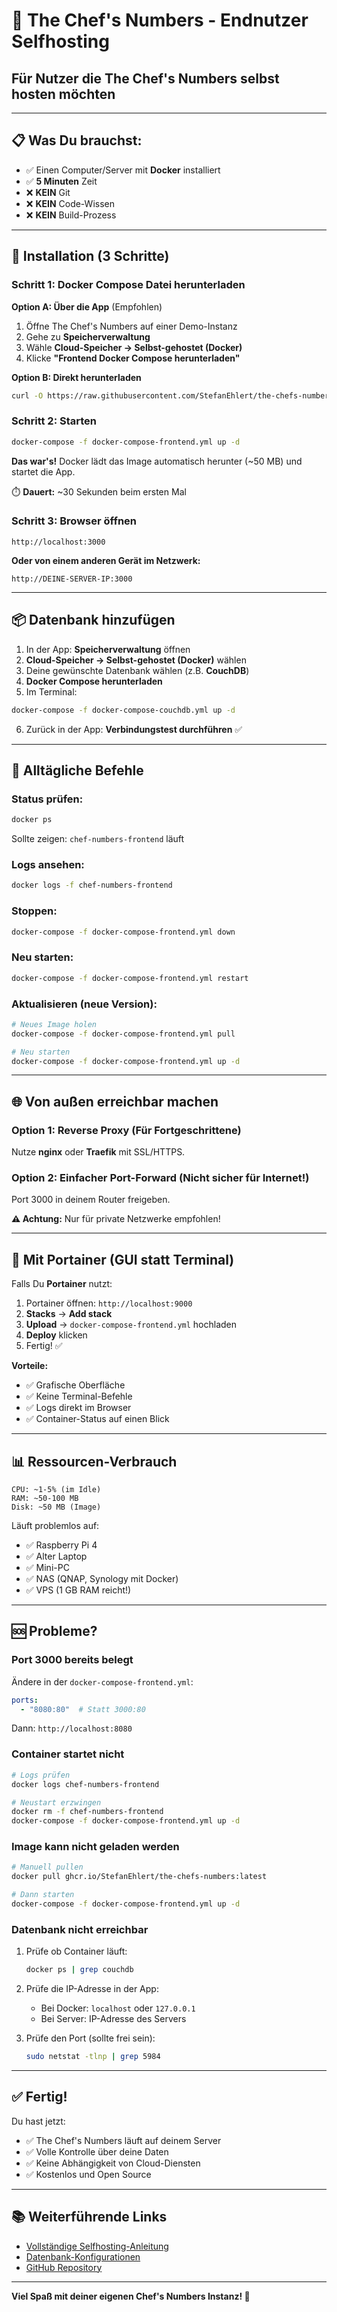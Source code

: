 # 🎯 The Chef's Numbers - Endnutzer Selfhosting

## Für Nutzer die The Chef's Numbers selbst hosten möchten

---

## 📋 Was Du brauchst:

- ✅ Einen Computer/Server mit **Docker** installiert
- ✅ **5 Minuten** Zeit
- ❌ **KEIN** Git
- ❌ **KEIN** Code-Wissen
- ❌ **KEIN** Build-Prozess

---

## 🚀 Installation (3 Schritte)

### Schritt 1: Docker Compose Datei herunterladen

**Option A: Über die App** (Empfohlen)

1. Öffne The Chef's Numbers auf einer Demo-Instanz
2. Gehe zu **Speicherverwaltung**
3. Wähle **Cloud-Speicher → Selbst-gehostet (Docker)**
4. Klicke **"Frontend Docker Compose herunterladen"**

**Option B: Direkt herunterladen**

```bash
curl -O https://raw.githubusercontent.com/StefanEhlert/the-chefs-numbers/main/docker-compose-frontend.yml
```

### Schritt 2: Starten

```bash
docker-compose -f docker-compose-frontend.yml up -d
```

**Das war's!** Docker lädt das Image automatisch herunter (~50 MB) und startet die App.

⏱️ **Dauert:** ~30 Sekunden beim ersten Mal

### Schritt 3: Browser öffnen

```
http://localhost:3000
```

**Oder von einem anderen Gerät im Netzwerk:**

```
http://DEINE-SERVER-IP:3000
```

---

## 📦 Datenbank hinzufügen

1. In der App: **Speicherverwaltung** öffnen
2. **Cloud-Speicher → Selbst-gehostet (Docker)** wählen
3. Deine gewünschte Datenbank wählen (z.B. **CouchDB**)
4. **Docker Compose herunterladen**
5. Im Terminal:

```bash
docker-compose -f docker-compose-couchdb.yml up -d
```

6. Zurück in der App: **Verbindungstest durchführen** ✅

---

## 🔄 Alltägliche Befehle

### Status prüfen:

```bash
docker ps
```

Sollte zeigen: `chef-numbers-frontend` läuft

### Logs ansehen:

```bash
docker logs -f chef-numbers-frontend
```

### Stoppen:

```bash
docker-compose -f docker-compose-frontend.yml down
```

### Neu starten:

```bash
docker-compose -f docker-compose-frontend.yml restart
```

### Aktualisieren (neue Version):

```bash
# Neues Image holen
docker-compose -f docker-compose-frontend.yml pull

# Neu starten
docker-compose -f docker-compose-frontend.yml up -d
```

---

## 🌐 Von außen erreichbar machen

### Option 1: Reverse Proxy (Für Fortgeschrittene)

Nutze **nginx** oder **Traefik** mit SSL/HTTPS.

### Option 2: Einfacher Port-Forward (Nicht sicher für Internet!)

Port 3000 in deinem Router freigeben.

**⚠️ Achtung:** Nur für private Netzwerke empfohlen!

---

## 🐳 Mit Portainer (GUI statt Terminal)

Falls Du **Portainer** nutzt:

1. Portainer öffnen: `http://localhost:9000`
2. **Stacks** → **Add stack**
3. **Upload** → `docker-compose-frontend.yml` hochladen
4. **Deploy** klicken
5. Fertig! ✅

**Vorteile:**
- ✅ Grafische Oberfläche
- ✅ Keine Terminal-Befehle
- ✅ Logs direkt im Browser
- ✅ Container-Status auf einen Blick

---

## 📊 Ressourcen-Verbrauch

```
CPU: ~1-5% (im Idle)
RAM: ~50-100 MB
Disk: ~50 MB (Image)
```

Läuft problemlos auf:
- ✅ Raspberry Pi 4
- ✅ Alter Laptop
- ✅ Mini-PC
- ✅ NAS (QNAP, Synology mit Docker)
- ✅ VPS (1 GB RAM reicht!)

---

## 🆘 Probleme?

### Port 3000 bereits belegt

Ändere in der `docker-compose-frontend.yml`:

```yaml
ports:
  - "8080:80"  # Statt 3000:80
```

Dann: `http://localhost:8080`

### Container startet nicht

```bash
# Logs prüfen
docker logs chef-numbers-frontend

# Neustart erzwingen
docker rm -f chef-numbers-frontend
docker-compose -f docker-compose-frontend.yml up -d
```

### Image kann nicht geladen werden

```bash
# Manuell pullen
docker pull ghcr.io/StefanEhlert/the-chefs-numbers:latest

# Dann starten
docker-compose -f docker-compose-frontend.yml up -d
```

### Datenbank nicht erreichbar

1. Prüfe ob Container läuft:
   ```bash
   docker ps | grep couchdb
   ```

2. Prüfe die IP-Adresse in der App:
   - Bei Docker: `localhost` oder `127.0.0.1`
   - Bei Server: IP-Adresse des Servers

3. Prüfe den Port (sollte frei sein):
   ```bash
   sudo netstat -tlnp | grep 5984
   ```

---

## ✅ Fertig!

Du hast jetzt:
- ✅ The Chef's Numbers läuft auf deinem Server
- ✅ Volle Kontrolle über deine Daten
- ✅ Keine Abhängigkeit von Cloud-Diensten
- ✅ Kostenlos und Open Source

---

## 📚 Weiterführende Links

- [Vollständige Selfhosting-Anleitung](./SELFHOSTING.md)
- [Datenbank-Konfigurationen](./DEPLOYMENT.md)
- [GitHub Repository](https://github.com/StefanEhlert/the-chefs-numbers)

---

**Viel Spaß mit deiner eigenen Chef's Numbers Instanz! 🎉**

